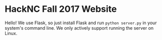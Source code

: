 # HackNC Fall 2017 Website

Hello! We use Flask, so just install Flask and run `python server.py` in your system's command line. We only actively support running the server on Linux.
